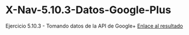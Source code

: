 # X-Nav-5.10.3-Datos-Google-Plus
Ejercicio 5.10.3 - Tomando datos de la API de Google+
[Enlace al resultado](https://damapin.github.io/X-Nav-5.10.3-Datos-Google-Plus/)
